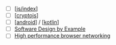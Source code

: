 - [ ] [[js/index]]
- [ ] [[cryptojs]]
- [ ] [[android]] / [[kotlin]]
- [ ] [Software Design by Example](https://third-bit.com/sdxjs/)
- [ ] [High performance browser networking](https://hpbn.co) 

[//begin]: # "Autogenerated link references for markdown compatibility"
[js/index]: dev/web/js/index "index"
[cryptojs]: dev/web3/cryptojs "cryptojs"
[android]: dev/mobile/android "the first line of code"
[kotlin]: dev/mobile/kotlin "kotlin"
[//end]: # "Autogenerated link references"
